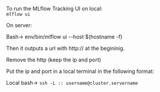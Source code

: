 To run the MLflow Tracking UI on local:       
`mlflow ui`

On server:

Bash-> env/bin/mlflow ui --host $(hostname -f)

Then it outputs a url with http:// at the begininig.

Remove the http (keep the ip and port)

Put the ip and port in a local terminal in the following format:

Local bash-> `ssh -L :: username@cluster.servername`